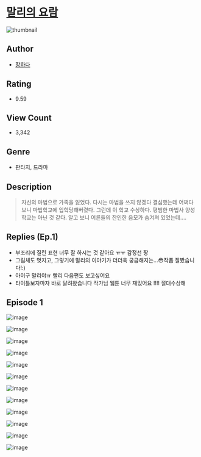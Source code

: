 # [말리의 요람](https://comic.naver.com/challenge/list?titleId=809940)
![thumbnail](https://image-comic.pstatic.net/user_contents_data/challenge_comic/2023/05/23/upload_3774970199019042616_480x623.jpeg)

## Author
- [장하다](https://comic.naver.com/artistTitle?id=366753)

## Rating
- 9.59

## View Count
- 3,342

## Genre
- 판타지, 드라마

## Description
> 자신의 마법으로 가족을 잃었다. 다시는 마법을 쓰지 않겠다 결심했는데 어쩌다 보니 마법학교에 입학당해버렸다. 그런데 이 학교 수상하다. 평범한 마법사 양성 학교는 아닌 것 같다. 알고 보니 어른들의 잔인한 음모가 숨겨져 있었는데….

## Replies (Ep.1)
- 부조리에 질린 표현 너무 잘 하시는 것 같아요 ㅠㅠ 감정선 짱
- 그림체도 멋지고, 그렇기에 말리의 이야기가 더더욱 궁금해지는...😳작품 잘봤습니다!:)
- 아이구 말리야ㅠ 빨리 다음편도 보고싶어요
- 타이틀보자마자 바로 달려왔습니다 작가님 웹툰 너무 재밌어요 !!!! 절대수상해

## Episode 1
![image](https://image-comic.pstatic.net/user_contents_data/challenge_comic/2023/05/23/366753/upload_3486739599565402165.jpeg)

![image](https://image-comic.pstatic.net/user_contents_data/challenge_comic/2023/05/23/366753/upload_7005690310410069603.jpeg)

![image](https://image-comic.pstatic.net/user_contents_data/challenge_comic/2023/05/23/366753/upload_3616500671793149284.jpeg)

![image](https://image-comic.pstatic.net/user_contents_data/challenge_comic/2023/05/23/366753/upload_7221579384966297654.jpeg)

![image](https://image-comic.pstatic.net/user_contents_data/challenge_comic/2023/05/23/366753/upload_4136104798245434161.jpeg)

![image](https://image-comic.pstatic.net/user_contents_data/challenge_comic/2023/05/23/366753/upload_7005692500756740454.jpeg)

![image](https://image-comic.pstatic.net/user_contents_data/challenge_comic/2023/05/23/366753/upload_7292788172351877943.jpeg)

![image](https://image-comic.pstatic.net/user_contents_data/challenge_comic/2023/05/23/366753/upload_7003713362780500835.jpeg)

![image](https://image-comic.pstatic.net/user_contents_data/challenge_comic/2023/05/23/366753/upload_7219325618043958328.jpeg)

![image](https://image-comic.pstatic.net/user_contents_data/challenge_comic/2023/05/23/366753/upload_4063707445752705377.jpeg)

![image](https://image-comic.pstatic.net/user_contents_data/challenge_comic/2023/05/23/366753/upload_3688792470498457905.jpeg)

![image](https://image-comic.pstatic.net/user_contents_data/challenge_comic/2023/05/23/366753/upload_3486127378465317473.jpeg)
